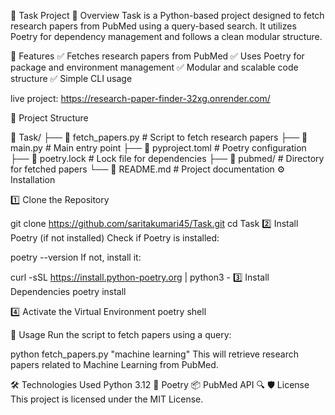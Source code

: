 📌 Task Project 📝 Overview Task is a Python-based project designed to fetch research papers from PubMed using a query-based search. It utilizes Poetry for dependency management and follows a clean modular structure.

🚀 Features ✅ Fetches research papers from PubMed ✅ Uses Poetry for package and environment management ✅ Modular and scalable code structure ✅ Simple CLI usage

live project: https://research-paper-finder-32xg.onrender.com/

📂 Project Structure

📂 Task/ ├── 📜 fetch_papers.py # Script to fetch research papers ├── 📜 main.py # Main entry point ├── 📜 pyproject.toml # Poetry configuration ├── 📜 poetry.lock # Lock file for dependencies ├── 📂 pubmed/ # Directory for fetched papers └── 📜 README.md # Project documentation ⚙️ Installation

1️⃣ Clone the Repository

git clone https://github.com/saritakumari45/Task.git cd Task 2️⃣ Install Poetry (if not installed) Check if Poetry is installed:

poetry --version If not, install it:

curl -sSL https://install.python-poetry.org | python3 - 3️⃣ Install Dependencies poetry install

4️⃣ Activate the Virtual Environment poetry shell

📌 Usage Run the script to fetch papers using a query:

python fetch_papers.py "machine learning" This will retrieve research papers related to Machine Learning from PubMed.

🛠️ Technologies Used Python 3.12 🐍 Poetry 📦 PubMed API 🔍 🛡️ License This project is licensed under the MIT License.
